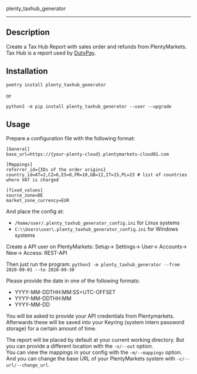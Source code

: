 plenty_taxhub_generator
_________________

## Description

Create a Tax Hub Report with sales order and refunds from PlentyMarkets.
Tax Hub is a report used by [DutyPay](https://www.dutypay.eu/de/).

## Installation

`poetry install plenty_taxhub_generator`

or

`python3 -m pip install plenty_taxhub_generator --user --upgrade`

## Usage

Prepare a configuration file with the following format:

```
[General]
base_url=https://{your-plenty-cloud}.plentymarkets-cloud01.com

[Mappings]
referrer_id={IDs of the order origins}
country_id=AT=2,CZ=6,ES=8,FR=10,GB=12,IT=15,PL=23 # list of countries where VAT is charged

[fixed_values]
source_zone=DE
market_zone_currency=EUR
```

And place the config at:
- `/home/user/.plenty_taxhub_generator_config.ini` for Linux systems
- `C:\\Users\user\.plenty_taxhub_generator_config.ini` for Windows systems

Create a API user on PlentyMarkets:
Setup-> Settings-> User-> Accounts-> New-> Access: REST-API

Then just run the program:
`python3 -m plenty_taxhub_generator --from 2020-09-01 --to 2020-09-30`

Please provide the date in one of the following formats:
* YYYY-MM-DDTHH:MM:SS+UTC-OFFSET
* YYYY-MM-DDTHH:MM
* YYYY-MM-DD

You will be asked to provide your API credentials from Plentymarkets. Afterwards these will be saved into your Keyring (system intern password storage) for a certain amount of time.

The report will be placed by default at your current working directory. But you can provide a different location with the `-o/--out` option.  
You can view the mappings in your config with the `-m/--mappings` option.
And you can change the base URL of your PlentyMarkets system with `-c/--url/--change_url`.
